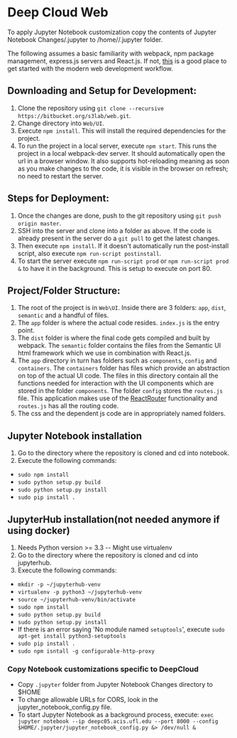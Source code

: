 # Deep Cloud Web #

To apply Jupyter Notebook customization copy the contents of Jupyter Notebook Changes/.jupyter to /home/<user>/.jupyter folder.

The following assumes a basic familiarity with webpack, npm package management, express.js servers and React.js. If not, [this](https://www.codementor.io/tamizhvendan/beginner-guide-setup-reactjs-environment-npm-babel-6-webpack-du107r9zr) is a good place to get started with the modern web development workflow.  

## Downloading and Setup for Development:
1. Clone the repository using `git clone --recursive https://bitbucket.org/s3lab/web.git`.
2. Change directory into `Web/UI`.
3. Execute `npm install`. This will install the required dependencies for the project.
4. To run the project in a local server, execute `npm start`. This runs the project in a local webpack-dev server. It should automatically open the url in a browser window. It also supports hot-reloading meaning as soon as you make changes to the code, it is visible in the browser on refresh; no need to restart the server.

## Steps for Deployment:
1. Once the changes are done, push to the git repository using `git push origin master`.
2. SSH into the server and clone into a folder as above. If the code is already present in the server do a `git pull` to get the latest changes.
3. Then execute `npm install`. If it doesn't automatically run the post-install script, also execute `npm run-script postinstall`.
4. To start the server execute `npm run-script prod` or `npm run-script prod &` to have it in the background. This is setup to execute on port 80.

## Project/Folder Structure:
1. The root of the project is in `Web\UI`. Inside there are 3 folders: `app`, `dist`, `semantic` and a handful of files.
2. The `app` folder is where the actual code resides. `index.js` is the entry point.
3. The `dist` folder is where the final code gets compiled and built by webpack. The `semantic` folder contains the files from the Semantic UI html framework which we use in combination with React.js.
4. The `app` directory in turn has folders such as `components`, `config` and `containers`. The `containers` folder has files which provide an abstraction on top of the actual UI code. The files in this directory contain all the functions needed for interaction with the UI components which are stored in the folder `components`. The folder `config` stores the `routes.js` file. This application makes use of the [ReactRouter](https://medium.com/@dabit3/beginner-s-guide-to-react-router-53094349669) functionality and `routes.js` has all the routing code.
5. The css and the dependent js code are in appropriately named folders.

## Jupyter Notebook installation
1. Go to the directory where the repository is cloned and cd into notebook.
2. Execute the following commands:
- `sudo npm install`
- `sudo python setup.py build`
- `sudo python setup.py install`
- `sudo pip install .`

## JupyterHub installation(not needed anymore if using docker)
1. Needs Python version >= 3.3 -- Might use virtualenv
2. Go to the directory where the repository is cloned and cd into jupyterhub.
3. Execute the following commands:
- `mkdir -p ~/jupyterhub-venv`
- `virtualenv -p python3 ~/jupyterhub-venv`
- `source ~/jupyterhub-venv/bin/activate`
- `sudo npm install`
- `sudo python setup.py build`
- `sudo python setup.py install`
- If there is an error saying 'No module named `setuptools`', execute `sudo apt-get install python3-setuptools`
- `sudo pip install .`
- `sudo npm isntall -g configurable-http-proxy`

### Copy Notebook customizations specific to DeepCloud
* Copy `.jupyter` folder from Jupyter Notebook Changes directory to $HOME
* To change allowable URLs for CORS, look in the jupyter_notebook_config.py file.
* To start Jupyter Notebook as a background process, execute:
`exec jupyter notebook --ip deepc05.acis.ufl.edu --port 8000 --config $HOME/.jupyter/jupyter_notebook_config.py &> /dev/null &`

